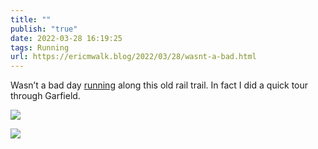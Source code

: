 ```yaml
---
title: ""
publish: "true"
date: 2022-03-28 16:19:25
tags: Running
url: https://ericmwalk.blog/2022/03/28/wasnt-a-bad.html
---
```


Wasn’t a bad day [running](http://www.strava.com/activities/6897504447) along this old rail trail. In fact I did a quick tour through Garfield.

![](https://ericmwalk.blog/uploads/2022/46eadf6708.jpg)

![](https://ericmwalk.blog/uploads/2022/1055ede914.jpg)